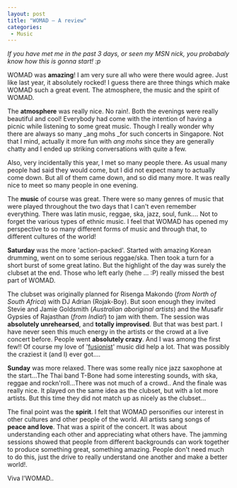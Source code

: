 ```yaml
---
layout: post
title: "WOMAD – A review"
categories:
 - Music
---
```


_If you have met me in the past 3 days, or seen my MSN nick, you probabaly know how this is gonna start! :p_

WOMAD was **amazing**! I am very sure all who were there would agree. Just like last year, it absolutely rocked! I guess there are three things which make WOMAD such a great event. The atmosphere, the music and the spirit of WOMAD.

The **atmosphere** was really nice. No rain!. Both the evenings were really beautiful and cool! Everybody had come with the intention of having a picnic while listening to some great music. Though I really wonder why there are always so many _ang mohs _for such concerts in Singapore. Not that I mind, actually it more fun with _ang mohs_ since they are generally chatty and I ended up striking conversations with quite a few.

Also, very incidentally this year, I met so many people there. As usual many people had said they would come, but I did not expect many to actually come down. But all of them came down, and so did many more. It was really nice to meet so many people in one evening.

The **music** of course was great. There were so many genres of music that were played throughout the two days that I can't even remember everything. There was latin music, reggae, ska, jazz, soul, funk.... Not to forget the various types of ethnic music. I feel that WOMAD has opened my perspective to so many different forms of music and through that, to different cultures of the world!

**Saturday** was the more 'action-packed'. Started with amazing Korean drumming, went on to some serious reggae/ska. Then took a turn for a short burst of some great latino. But the highlight of the day was surely the clubset at the end. Those who left early (hehe ... :P) really missed the best part of WOMAD.

The clubset was originally planned for Risenga Makondo (_from North of South Africa_) with DJ Adrian (Rojak-Boy). But soon enough they invited Stevie and Jamie Goldsmith (_Australian aboriginal artists_) and the Musafir Gypsies of Rajasthan (_from India!_) to jam with them. The session was **absolutely unrehearsed**, and **totally improvised**. But that was best part. I have never seen this much energy in the artists or the crowd at a live concert before. People went **absolutely crazy**. And I was among the first few!! Of course my love of '[fusionist][0]' music did help a lot. That was possibly the craziest it (and I) ever got....

**Sunday** was more relaxed. There was some really nice jazz saxophone at the start...The Thai band T-Bone had some interesting sounds, with ska, reggae and rockn'roll...There was not much of a crowd.. And the finale was really nice. It played on the same idea as the clubset, but with a lot more artists. But this time they did not match up as nicely as the clubset...

The final point was the **spirit**. I felt that WOMAD personifies our interest in other cultures and other people of the world. All artists sang songs of **peace and love**. That was a spirit of the concert. It was about understanding each other and appreciating what others have. The jamming sessions showed that people from different backgrounds can work together to produce something great, something amazing. People don't need much to do this, just the drive to really understand one another and make a better world!.

Viva l'WOMAD..


[0]: http://nttup.wordpress.com/2006/03/31/bageshree/
